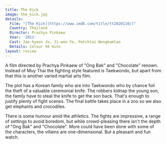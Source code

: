 ```yaml
---
title: The Kick
image: the_kick.jpg
details:
  Film: "[The Kick](https://www.imdb.com/title/tt2020110/)"
  Country: Thailand
  Director: Prachya Pinkaew
  Year: '2011'
  Cast: Jae-hyeon Jo, Ji-won Ye, Petchtai Wongkamlao
  Details: Colour 94 mins
layout: review
---
```

A film directed by Prachya Pinkaew of "Ong Bak" and "Chocolate" renown.  Instead of Muy Thai the fighting style featured is Taekwondo, but apart from that this is another varied martial arts film.

The plot has a Korean family who are into Taekwondo who by chance foil the theft of a valuable ceremonial knife.  The robbers kidnap the young son, the family have to steal the knife to get the son back.  That's enough to justify plenty of fight scenes.  The final battle takes place in a zoo so we also get elephants and crocodiles.

There is some humour amid the athletics.  The fights are impressive, a range of settings to avoid boredom, but while crowd-pleasing there isn't the depth of "Ong Bak" and "Chocolate".  More could have been done with some of the characters, the villains are one-dimensional.  But a pleasant and fun watch.
